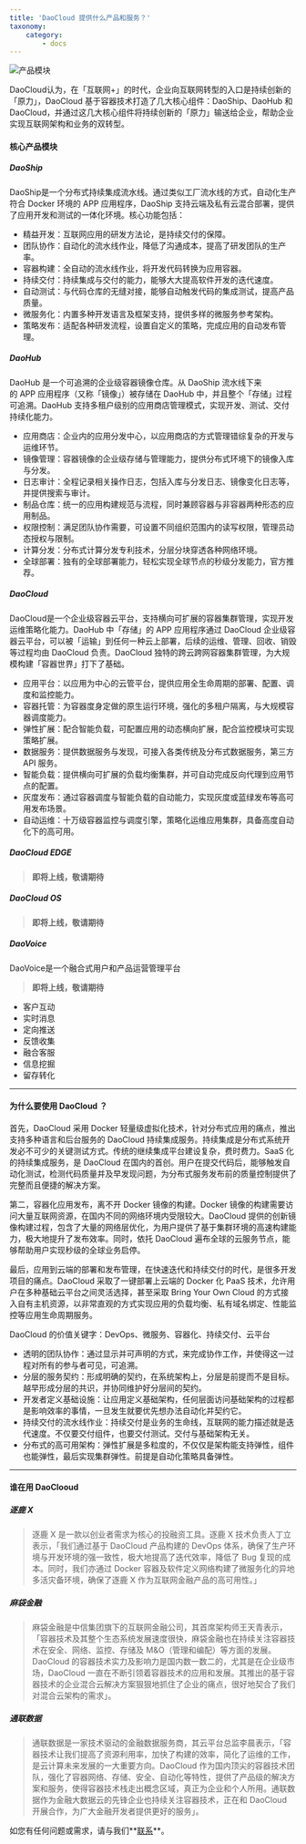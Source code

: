 ```yaml
---
title: 'DaoCloud 提供什么产品和服务？'
taxonomy:
    category:
        - docs
---
```


<!-- reviewed by fiona -->
<!-- + 持续交付的流水线作业：持续交付是业务生命线，互联网的能力描述就是迭代速度。不仅要交付组件，也要交付测试。***交付无关基础架构。***（交付与基础架构无关？）-->
<!-- + 分布式的高可用架构：弹性扩展是多粒度的，不仅仅是架构能支持弹性，组件也能弹性，最后实现集群弹性。前提是自动化策略具备弹性。***（缺主语）-->

![产品模块](products.png?resize=800)

DaoCloud认为，在「互联网+」的时代，企业向互联网转型的入口是持续创新的「原力」，DaoCloud 基于容器技术打造了几大核心组件：DaoShip、DaoHub 和 DaoCloud，并通过这几大核心组件将持续创新的「原力」输送给企业，帮助企业实现互联网架构和业务的双转型。

#### 核心产品模块

##### DaoShip

DaoShip是一个分布式持续集成流水线。通过类似工厂流水线的方式，自动化生产符合 Docker 环境的 APP 应用程序，DaoShip 支持云端及私有云混合部署，提供了应用开发和测试的一体化环境。核心功能包括：

+ 精益开发：互联网应用的研发方法论，是持续交付的保障。
+ 团队协作：自动化的流水线作业，降低了沟通成本，提高了研发团队的生产率。
+ 容器构建：全自动的流水线作业，将开发代码转换为应用容器。
+ 持续交付：持续集成与交付的能力，能够大大提高软件开发的迭代速度。
+ 自动测试：与代码仓库的无缝对接，能够自动触发代码的集成测试，提高产品质量。
+ 微服务化：内置多种开发语言及框架支持，提供多样的微服务参考架构。
+ 策略发布：适配各种研发流程，设置自定义的策略，完成应用的自动发布管理。

##### DaoHub

DaoHub 是一个可追溯的企业级容器镜像仓库。从 DaoShip 流水线下来的 APP 应用程序（又称「镜像」）被存储在 DaoHub 中，并且整个「存储」过程可追溯。DaoHub 支持多租户级别的应用商店管理模式，实现开发、测试、交付持续化能力。

+ 应用商店：企业内的应用分发中心，以应用商店的方式管理错综复杂的开发与运维环节。
+ 镜像管理：容器镜像的企业级存储与管理能力，提供分布式环境下的镜像入库与分发。
+ 日志审计：全程记录相关操作日志，包括入库与分发日志、镜像变化日志等，并提供搜索与审计。
+ 制品仓库：统一的应用构建规范与流程，同时兼顾容器与非容器两种形态的应用制品。
+ 权限控制：满足团队协作需要，可设置不同组织范围内的读写权限，管理员动态授权与限制。
+ 计算分发：分布式计算分发专利技术，分层分块穿透各种网络环境。
+ 全球部署：独有的全球部署能力，轻松实现全球节点的秒级分发能力，官方推荐。

##### DaoCloud

DaoCloud是一个企业级容器云平台，支持横向可扩展的容器集群管理，实现开发运维策略化能力。DaoHub 中「存储」的 APP 应用程序通过 DaoCloud 企业级容器云平台，可以被「运输」到任何一种云上部署，后续的运维、管理、回收、销毁等过程均由 DaoCloud 负责。DaoCloud 独特的跨云跨网容器集群管理，为大规模构建「容器世界」打下了基础。

+ 应用平台：以应用为中心的云管平台，提供应用全生命周期的部署、配置、调度和监控能力。
+ 容器托管：为容器度身定做的原生运行环境，强化的多租户隔离，与大规模容器调度能力。
+ 弹性扩展：配合智能负载，可配置应用的动态横向扩展，配合监控模块可实现策略扩展。
+ 数据服务：提供数据服务与发现，可接入各类传统及分布式数据服务，第三方 API 服务。
+ 智能负载：提供横向可扩展的负载均衡集群，并可自动完成反向代理到应用节点的配置。
+ 灰度发布：通过容器调度与智能负载的自动能力，实现灰度或蓝绿发布等高可用发布场景。
+ 自动运维：十万级容器监控与调度引擎，策略化运维应用集群，具备高度自动化下的高可用。

##### DaoCloud EDGE 
> **即将上线，敬请期待**

##### DaoCloud OS
> **即将上线，敬请期待**

##### DaoVoice

DaoVoice是一个融合式用户和产品运营管理平台 
> **即将上线，敬请期待**

+ 客户互动
+ 实时消息
+ 定向推送
+ 反馈收集
+ 融合客服
+ 信息挖掘
+ 留存转化

---

#### 为什么要使用 DaoCloud ？

首先，DaoCloud 采用 Docker 轻量级虚拟化技术，针对分布式应用的痛点，推出支持多种语言和后台服务的 DaoCloud 持续集成服务。持续集成是分布式系统开发必不可少的关键测试方式。传统的继续集成平台建设复杂，费时费力。SaaS 化的持续集成服务，是 DaoCloud 在国内的首创。用户在提交代码后，能够触发自动化测试，检测代码质量并及早发现问题，为分布式服务发布前的质量控制提供了完整而且便捷的解决方案。

第二，容器化应用发布，离不开 Docker 镜像的构建。Docker 镜像的构建需要访问大量互联网资源，在国内不同的网络环境内受限较大。DaoCloud 提供的创新镜像构建过程，包含了大量的网络层优化，为用户提供了基于集群环境的高速构建能力，极大地提升了发布效率。同时，依托 DaoCloud 遍布全球的云服务节点，能够帮助用户实现秒级的全球业务启停。

最后，应用到云端的部署和发布管理，在快速迭代和持续交付的时代，是很多开发项目的痛点。DaoCloud 采取了一键部署上云端的 Docker 化 PaaS 技术，允许用户在多种基础云平台之间灵活选择，甚至采取 Bring Your Own Cloud 的方式接入自有主机资源，以非常直观的方式实现应用的负载均衡、私有域名绑定、性能监控等应用生命周期服务。

DaoCloud 的价值关键字：DevOps、微服务、容器化、持续交付、云平台

+ 透明的团队协作：通过显示并可声明的方式，来完成协作工作，并使得这一过程对所有的参与者可见，可追溯。
+ 分层的服务契约：形成明确的契约，在系统架构上，分层是前提而不是目标。越早形成分层的共识，并协同维护好分层间的契约。
+ 开发者定义基础设施：让应用定义基础架构，任何层面访问基础架构的过程都是影响效率的事情，一旦发生就要优先想办法自动化并契约它。
+ 持续交付的流水线作业：持续交付是业务的生命线，互联网的能力描述就是迭代速度。不仅要交付组件，也要交付测试。交付与基础架构无关。
+ 分布式的高可用架构：弹性扩展是多粒度的，不仅仅是架构能支持弹性，组件也能弹性，最后实现集群弹性。前提是自动化策略具备弹性。

---

#### 谁在用 DaoClooud

##### 逐鹿 X 

>逐鹿 X 是一款以创业者需求为核心的投融资工具。逐鹿 X 技术负责人丁立表示，「我们通过基于 DaoCloud 产品构建的 DevOps 体系，确保了生产环境与开发环境的强一致性，极大地提高了迭代效率，降低了 Bug 复现的成本。同时，我们亦通过 Docker 容器及软件定义网络构建了微服务化的异地多活灾备环境，确保了逐鹿 X 作为互联网金融产品的高可用性。」

##### 麻袋金融

>麻袋金融是中信集团旗下的互联网金融公司，其首席架构师王天青表示，「容器技术及其整个生态系统发展速度很快，麻袋金融也在持续关注容器技术在安全、网络、监控、存储及 M&O（管理和编配）等方面的发展。DaoCloud 的容器技术实力及影响力是国内数一数二的，尤其是在企业级市场，DaoCloud 一直在不断引领着容器技术的应用和发展。其推出的基于容器技术的企业混合云解决方案狠狠地抓住了企业的痛点，很好地契合了我们对混合云架构的需求」。

##### 通联数据

>通联数据是一家技术驱动的金融数据服务商，其云平台总监李晨表示，「容器技术让我们提高了资源利用率，加快了构建的效率，简化了运维的工作，是云计算未来发展的一大重要方向。DaoCloud 作为国内顶尖的容器技术团队，强化了容器网络、存储、安全、自动化等特性，提供了产品级的解决方案和服务，使得容器技术栈走出概念区域，真正为企业和个人所用。通联数据作为金融大数据云的先锋企业也持续关注容器技术，正在和 DaoCloud 开展合作，为广大金融开发者提供更好的服务」。


如您有任何问题或需求，请与我们**[联系](mailto:sales@daocloud.io?subject=FROM_DOCS_SITE)**。